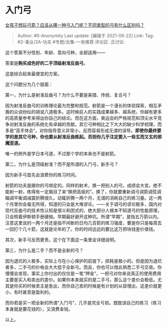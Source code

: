 # 入门弓
[女孩子想玩弓箭？应该从哪一种弓入门呢？不同类型的弓有什么区别吗？](https://www.zhihu.com/question/57637763/answer/582404142)

> Author: #0-Anonymity
> Last update: [编辑于 2021-06-22]
> Link:
> Tag: #2-事业/2A-功夫 #专题/合集-一些推荐
> 评论区:
> 泛讨论:

这个答案不分性别、年龄、意向弓种，全部适用——

答案是**购买成色好的二手顶级射准反曲弓**。

这是综合起来最便宜的方案。

这个问题分为几个层面：

第一，为什么是射准反曲弓？为什么不要是美猎、传统、复合弓？

因为射准反曲弓的训练理论最为完整和规范。射箭是一个漫长的体验探索，相互矛盾的众说纷纭的胡说八道极多。这时候前人的实践成果越多、越系统，你越有更多的高质量参考来得出你自己的结论。而在这方面，奥运会的严格规范和顶尖水平竞争对射准反曲的系统化有卓越的贡献。其它弓种相比之下大大的缺少科学梳理，而多是“高手体会”。对你指导意义非常小，反而容易形成无谓的误导。**即使你最终要学的是其它弓种，你也要从射准反曲练起。否则你几乎注定要入一些玄而又玄的邪魔歪道。**

唯一的例外是学日本弓道，不过那个学的本来也不是射箭。

第二，为什么是顶级射准？而不是所谓的入门弓，新手弓？

因为新手弓首先会浪费你的练习时间。

射箭的功夫是跟你的弓绑定的。同样的射术，换一把别人的弓，成绩会大变。绝不能射一射，练得有一定眉目了来“换把高级的”。换了，你就要重新调弓调箭调弦调瞄调平衡调减震折腾很久。动辄折腾一两个月，无谓的消耗自己的练习量。这一两个月里你会毫无所得，知道的只会是大堆谬论。——关于调弓的谬论极多，国内对现代反曲弓的技术性认知是很义和团式的，绝大部分人根本不知道弓的性能原理，只会照着伊斯顿手册硬拗。早期最好避开这种坑。所谓“早期”，是指五万箭以内。注意这里说的一两个月还是指不间断的日均几百箭的练习强度，要是你只是每周去一回打个几十箭，这就是论年的了。你的时间远远的要比这万把块钱差价值钱。

其次，新手弓反而更贵。这个在下面这一条里会详细说明。

第三，为什么是二手？而不是全新的弓？

因为退坑的人极多，实际上弓在小心保护的前提下，损耗是极小的。但是因为退坑者多，二手弓的价格会大大低于全新弓。而且，你也可以借此熟悉二手弓交易。你慢慢会发现，事实上你付出的仅仅是一笔“押金”，一把弓对你来说真正的使用费用主要是买入和卖出的差价。如果你本来就买的是二手弓，那么这个差价会极低。尤其是你买的时候卖主是急出，而你自己卖的时候是有计划的从容慢出，这差价就更小，有时甚至是盈利的。

而你若是买一把全新的所谓“入门弓”，几乎是完全亏损。既耽误自己的练习（练习本身就是要花钱的），又浪费金钱。

以上。
